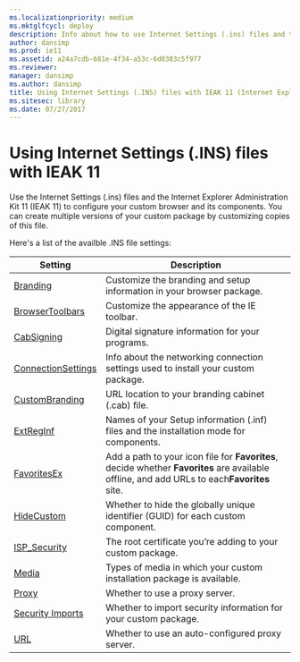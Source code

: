 ```yaml
---
ms.localizationpriority: medium
ms.mktglfcycl: deploy
description: Info about how to use Internet Settings (.ins) files and the IEAK 11 to configure your custom browser package.
author: dansimp
ms.prod: ie11
ms.assetid: a24a7cdb-681e-4f34-a53c-6d8383c5f977
ms.reviewer: 
manager: dansimp
ms.author: dansimp
title: Using Internet Settings (.INS) files with IEAK 11 (Internet Explorer Administration Kit 11 for IT Pros)
ms.sitesec: library
ms.date: 07/27/2017
---
```



# Using Internet Settings (.INS) files with IEAK 11
Use the Internet Settings (.ins) files and the Internet Explorer Administration Kit 11 (IEAK 11) to configure your custom browser and its components. You can create multiple versions of your custom package by customizing copies of this file.

Here's a list of the availble .INS file settings:

|Setting                                  |Description                                                                   |
|-----------------------------------------|------------------------------------------------------------------------------|
|[Branding](branding-ins-file-setting.md) |Customize the branding and setup information in your browser package. |
|[BrowserToolbars](browsertoolbars-ins-file-setting.md) |Customize the appearance of the IE toolbar. |
|[CabSigning](cabsigning-ins-file-setting.md) |Digital signature information for your programs. |
|[ConnectionSettings](connectionsettings-ins-file-setting.md) |Info about the networking connection settings used to install your custom package. |
|[CustomBranding](custombranding-ins-file-setting.md) |URL location to your branding cabinet (.cab) file. |
|[ExtRegInf](extreginf-ins-file-setting.md) |Names of your Setup information (.inf) files and the installation mode for components. |
|[FavoritesEx](favoritesex-ins-file-setting.md) |Add a path to your icon file for **Favorites**, decide whether **Favorites** are available offline, and add URLs to each**Favorites** site. |
|[HideCustom](hidecustom-ins-file-setting.md) |Whether to hide the globally unique identifier (GUID) for each custom component. |
|[ISP_Security](isp-security-ins-file-setting.md) |The root certificate you’re adding to your custom package. |
|[Media](media-ins-file-setting.md) |Types of media in which your custom installation package is available. |
|[Proxy](proxy-ins-file-setting.md) |Whether to use a proxy server. |
|[Security Imports](security-imports-ins-file-setting.md) |Whether to import security information for your custom package. |
|[URL](url-ins-file-setting.md) |Whether to use an auto-configured proxy server. |

